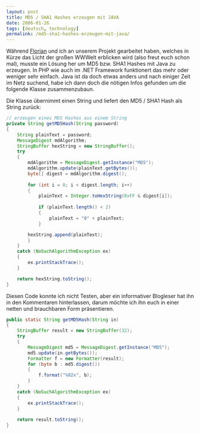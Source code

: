 ```yaml
---
layout: post
title: MD5 / SHA1 Hashes erzeugen mit JAVA
date: 2006-01-26
tags: [deutsch, technology]
permalink: /md5-sha1-hashes-erzeugen-mit-java/
---
```


Während [Florian](http://blog.no-panic.at) und ich an unserem Projekt gearbeitet haben, welches in Kürze das Licht der großen WWWelt erblicken wird (also freut euch schon mal), musste ein Lösung her um MD5 bzw. SHA1 Hashes mit Java zu erzeugen. In PHP wie auch im .NET Framework funktionert das mehr oder weniger sehr einfach. Java ist da doch etwas anders und nach einiger Zeit im Netz suchend, habe ich dann doch die nötigen Infos gefunden um die folgende Klasse zusammenzubaun.

Die Klasse übernimmt einen String und liefert den MD5 / SHA1 Hash als String zurück:

```java
// erzeugen eines MD5 Hashes aus einem String
private String getMD5Hash(String password)
{
    String plainText = password;
    MessageDigest mdAlgorithm;  
    StringBuffer hexString = new StringBuffer();
    try
    {
        mdAlgorithm = MessageDigest.getInstance("MD5");
        mdAlgorithm.update(plainText.getBytes());
        byte[] digest = mdAlgorithm.digest();
        
        for (int i = 0; i < digest.length; i++)
        {
            plainText = Integer.toHexString(0xFF & digest[i]);
            
            if (plainText.length() < 2)
            {
                plainText = "0" + plainText;     
            }

        hexString.append(plainText);
        }
    }
    catch (NoSuchAlgorithmException ex)
    {
        ex.printStackTrace();
    }

    return hexString.toString();
}
```

Diesen Code konnte ich nicht Testen, aber ein informativer Blogleser hat ihn in den Kommentaren hinterlassen, darum möchte ich ihn euch in einer netten und brauchbaren Form präsentieren.

```java
public static String getMD5Hash(String in)
{
    StringBuffer result = new StringBuffer(32);        
    try
    {
        MessageDigest md5 = MessageDigest.getInstance("MD5");
        md5.update(in.getBytes());
        Formatter f = new Formatter(result);
        for (byte b : md5.digest())
        {
            f.format("%02x", b);
        }
    }
    catch (NoSuchAlgorithmException ex)
    {
        ex.printStackTrace();
    }
    
    return result.toString();
}
```
